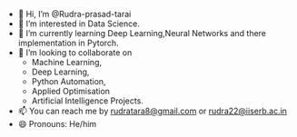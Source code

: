 - 👋 Hi, I’m @Rudra-prasad-tarai
- 👀 I’m interested in Data Science.
- 🌱 I’m currently learning Deep Learning,Neural Networks and there implementation in Pytorch.
- 💞️ I’m looking to collaborate on
    - Machine Learning,
    - Deep Learning,
    - Python Automation,
    - Applied Optimisation
    - Artificial Intelligence Projects.
- 📫 You can reach me by rudratara8@gmail.com or rudra22@iiserb.ac.in
- 😄 Pronouns: He/him


<!---
Rudra-prasad-tarai/Rudra-prasad-tarai is a ✨ special ✨ repository because its `README.md` (this file) appears on your GitHub profile.
You can click the Preview link to take a look at your changes.
--->
